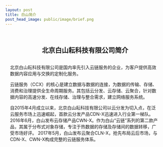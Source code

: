 ```yaml
---
layout: post
title: 白山简介
post_head_image: public/image/brief.png
---
```

<div style="padding:15px;margin-bottom:100px;">
<h2 style="margin-bottom:30px;"><center>北京白山耘科技有限公司简介</center></h2>

<p>北京白山耘科技有限公司是国内率先引入云链服务的企业，为客户提供高效数据内容应用与交换的定制化服务。</p>

<p>云链服务（CCX）的核心是建立数据与数据的连接，为数据的传输、存储、消费和治理提供全生命周期服务。其包括云分发、云存储、云聚合，针对数据内容的高速分发、在线存储、治理与整合需求，建立网络服务系统。</p>

<p>自2015年4月成立以来，北京白山耘科技有限公司以云分发为切入点，在泛云服务市场上迅速崛起，首款云分发产品CDN-X迅速进入行业第一梯队。2016年6月，白山发布云存储产品CWN-X。作为白山“云链”系列的第二款产品，其属于分布式对象存储，专注于热数据的存储及存储间的数据转移，广受市场好评。 2017年5月，白山发布云聚合CLN-X，抢先布局云后市场，与CDN-X、CWN-X构成完整的云链服务体系。</p>

<p></p>
</div>